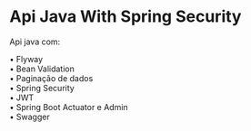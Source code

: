 # Api Java With Spring Security

Api java com:

•	Flyway <br/>
•	Bean Validation<br/>
•	Paginação de dados<br/>
•	Spring Security <br/>
•	JWT<br/>
•	Spring Boot Actuator e Admin<br/>
•	Swagger<br/>
